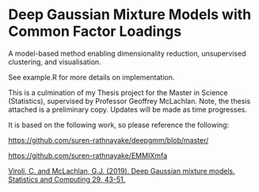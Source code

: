 # Deep Gaussian Mixture Models with Common Factor Loadings

A model-based method enabling dimensionality reduction, unsupervised clustering, and visualisation.

See example.R for more details on implementation.

This is a culmination of my Thesis project for the Master in Science (Statistics), supervised by Professor Geoffrey McLachlan.
Note, the thesis attached is a preliminary copy. Updates will be made as time progresses.

It is based on the following work, so please reference the following:

https://github.com/suren-rathnayake/deepgmm/blob/master/

https://github.com/suren-rathnayake/EMMIXmfa

[Viroli, C. and McLachlan, G.J. (2019). Deep Gaussian mixture models. Statistics and Computing 29, 43-51.](https://link.springer.com/article/10.1007/s11222-017-9793-z)
